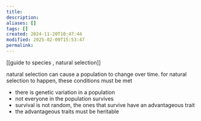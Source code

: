 ```yaml
---
title: 
description: 
aliases: []
tags: []
created: 2024-11-20T10:47:44
modified: 2025-02-09T15:53:47
permalink:
---
```


[[guide to species , natural selection]]

natural selection can cause a population to change over time. for natural selection to happen, these conditions must be met
- there is genetic variation in a population
- not everyone in the population survives
- survival is not random, the ones that survive have an advantageous trait
- the advantageous traits must be heritable
